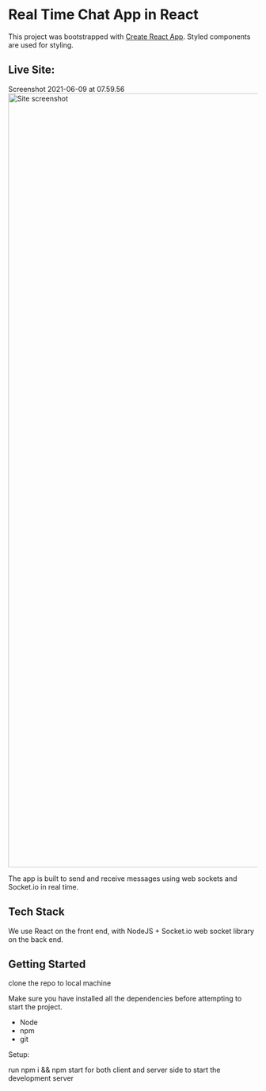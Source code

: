 # Real Time Chat App in React

This project was bootstrapped with [Create React App](https://github.com/facebook/create-react-app).
Styled components are used for styling.

## Live Site:

Screenshot 2021-06-09 at 07.59.56<img width="1562" alt="Site screenshot" src="https://user-images.githubusercontent.com/8241484/121301680-d7a08d00-c8f8-11eb-96b2-869f2c8ad1bc.png">


The app is built to send and receive messages using web sockets and Socket.io in real time.

## Tech Stack

We use React on the front end, with NodeJS + Socket.io web socket library on the back end.

## Getting Started

clone the repo to local machine

Make sure you have installed all the dependencies before attempting to start the project.

- Node
- npm
- git

Setup:

run npm i && npm start for both client and server side to start the development server
